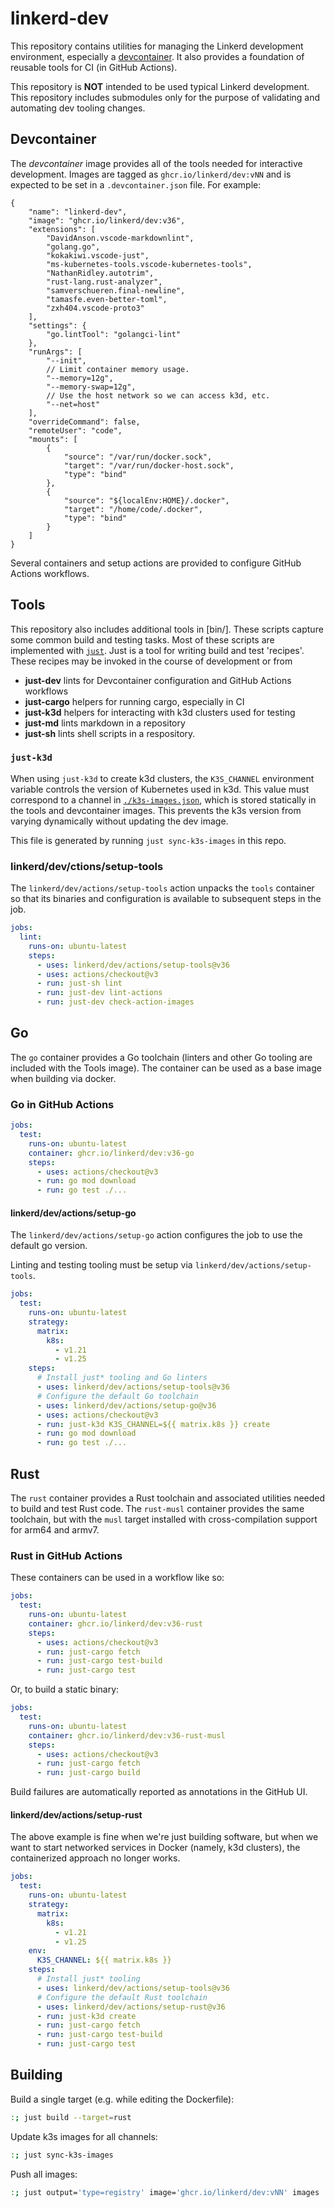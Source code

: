 # linkerd-dev

This repository contains utilities for managing the Linkerd development
environment, especially a [devcontainer](https://containers.dev/). It also
provides a foundation of reusable tools for CI (in GitHub Actions).

This repository is **NOT** intended to be used typical Linkerd development. This
repository includes submodules only for the purpose of validating and automating
dev tooling changes.

## Devcontainer

The *devcontainer* image provides all of the tools needed for interactive
development. Images are tagged as `ghcr.io/linkerd/dev:vNN` and is expected to
be set in a `.devcontainer.json` file. For example:

```jsonc
{
    "name": "linkerd-dev",
    "image": "ghcr.io/linkerd/dev:v36",
    "extensions": [
        "DavidAnson.vscode-markdownlint",
        "golang.go",
        "kokakiwi.vscode-just",
        "ms-kubernetes-tools.vscode-kubernetes-tools",
        "NathanRidley.autotrim",
        "rust-lang.rust-analyzer",
        "samverschueren.final-newline",
        "tamasfe.even-better-toml",
        "zxh404.vscode-proto3"
    ],
    "settings": {
        "go.lintTool": "golangci-lint"
    },
    "runArgs": [
        "--init",
        // Limit container memory usage.
        "--memory=12g",
        "--memory-swap=12g",
        // Use the host network so we can access k3d, etc.
        "--net=host"
    ],
    "overrideCommand": false,
    "remoteUser": "code",
    "mounts": [
        {
            "source": "/var/run/docker.sock",
            "target": "/var/run/docker-host.sock",
            "type": "bind"
        },
        {
            "source": "${localEnv:HOME}/.docker",
            "target": "/home/code/.docker",
            "type": "bind"
        }
    ]
}
```

Several containers and setup actions are provided to configure GitHub Actions
workflows.

## Tools

This repository also includes additional tools in [bin/]. These scripts capture
some common build and testing tasks. Most of these scripts are implemented with
[`just`](https://just.systems/). Just is a tool for writing build and test
'recipes'. These recipes may be invoked in the course of development or from

- **just-dev** lints for Devcontainer configuration and GitHub Actions workflows
- **just-cargo** helpers for running cargo, especially in CI
- **just-k3d** helpers for interacting with k3d clusters used for testing
- **just-md** lints markdown in a repository
- **just-sh** lints shell scripts in a respository.

### `just-k3d`

When using `just-k3d` to create k3d clusters, the `K3S_CHANNEL` environment
variable controls the version of Kubernetes used in k3d. This value must
correspond to a channel in [`./k3s-images.json`](k3s-images.json), which is
stored statically in the tools and devcontainer images. This prevents the k3s
version from varying dynamically without updating the dev image.

This file is generated by running `just sync-k3s-images` in this repo.

### linkerd/dev/ctions/setup-tools

The `linkerd/dev/actions/setup-tools` action unpacks the `tools` container so
that its binaries and configuration is available to subsequent steps in the job.

```yaml
jobs:
  lint:
    runs-on: ubuntu-latest
    steps:
      - uses: linkerd/dev/actions/setup-tools@v36
      - uses: actions/checkout@v3
      - run: just-sh lint
      - run: just-dev lint-actions
      - run: just-dev check-action-images
```

## Go

The `go` container provides a Go toolchain (linters and other Go tooling are
included with the Tools image). The container can be used as a base image when
building via docker.

### Go in GitHub Actions

```yaml
jobs:
  test:
    runs-on: ubuntu-latest
    container: ghcr.io/linkerd/dev:v36-go
    steps:
      - uses: actions/checkout@v3
      - run: go mod download
      - run: go test ./...
```

#### linkerd/dev/actions/setup-go

The `linkerd/dev/actions/setup-go` action configures the job to use the
default go version.

Linting and testing tooling must be setup via `linkerd/dev/actions/setup-tools`.

```yaml
jobs:
  test:
    runs-on: ubuntu-latest
    strategy:
      matrix:
        k8s:
          - v1.21
          - v1.25
    steps:
      # Install just* tooling and Go linters
      - uses: linkerd/dev/actions/setup-tools@v36
      # Configure the default Go toolchain
      - uses: linkerd/dev/actions/setup-go@v36
      - uses: actions/checkout@v3
      - run: just-k3d K3S_CHANNEL=${{ matrix.k8s }} create
      - run: go mod download
      - run: go test ./...
```

## Rust

The `rust` container provides a Rust toolchain and associated utilities needed
to build and test Rust code. The `rust-musl` container provides the same
toolchain, but with the `musl` target installed with cross-compilation support
for arm64 and armv7.

### Rust in GitHub Actions

These containers can be used in a workflow like so:

```yaml
jobs:
  test:
    runs-on: ubuntu-latest
    container: ghcr.io/linkerd/dev:v36-rust
    steps:
      - uses: actions/checkout@v3
      - run: just-cargo fetch
      - run: just-cargo test-build
      - run: just-cargo test
```

Or, to build a static binary:

```yaml
jobs:
  test:
    runs-on: ubuntu-latest
    container: ghcr.io/linkerd/dev:v36-rust-musl
    steps:
      - uses: actions/checkout@v3
      - run: just-cargo fetch
      - run: just-cargo build
```

Build failures are automatically reported as annotations in the GitHub UI.

#### linkerd/dev/actions/setup-rust

The above example is fine when we're just building software, but when we want to
start networked services in Docker (namely, k3d clusters), the containerized
approach no longer works.

```yaml
jobs:
  test:
    runs-on: ubuntu-latest
    strategy:
      matrix:
        k8s:
          - v1.21
          - v1.25
    env:
      K3S_CHANNEL: ${{ matrix.k8s }}
    steps:
      # Install just* tooling
      - uses: linkerd/dev/actions/setup-tools@v36
      # Configure the default Rust toolchain
      - uses: linkerd/dev/actions/setup-rust@v36
      - run: just-k3d create
      - run: just-cargo fetch
      - run: just-cargo test-build
      - run: just-cargo test
```

## Building

Build a single target (e.g. while editing the Dockerfile):

```sh
:; just build --target=rust
```

Update k3s images for all channels:

```sh
:; just sync-k3s-images
```

Push all images:

```sh
:; just output='type=registry' image='ghcr.io/linkerd/dev:vNN' images
```

